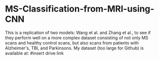 # MS-Classification-from-MRI-using-CNN

This is a replication of two models: Wang et al. and Zhang et al., to see if they perform well on a more complex dataset consisting of not only MS scans and healthy control scans, but also scans from patients with Alzheimer's, TBI, and Parkinsons.
My dataset (too large for Github) is available at: #insert drive link